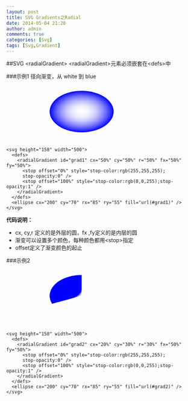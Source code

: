 ```yaml
---
layout: post
title: SVG Gradients之Radial
date: 2014-05-04 21:28
author: admin
comments: true
categories: [Svg]
tags: [Svg,Gradient]
---
```


##SVG &lt;radialGradient&gt; 
&lt;radialGradient&gt;元素必须嵌套在&lt;defs&gt;中



###示例1
径向渐变，从 white  到 blue

<svg height="150" width="500">
  <defs>
<radialGradient id="grad1" cx="50%" cy="50%" r="50%" fx="50%" fy="50%">
  <stop offset="0%" style="stop-color:rgb(255,255,255);
  stop-opacity:0" />
  <stop offset="100%" style="stop-color:rgb(0,0,255);stop-opacity:1" />
</radialGradient>
  </defs>
  <ellipse cx="200" cy="70" rx="85" ry="55" fill="url(#grad1)" />
</svg>

	<svg height="150" width="500">
	  <defs>
	    <radialGradient id="grad1" cx="50%" cy="50%" r="50%" fx="50%" fy="50%">
	      <stop offset="0%" style="stop-color:rgb(255,255,255);
	      stop-opacity:0" />
	      <stop offset="100%" style="stop-color:rgb(0,0,255);stop-opacity:1" />
	    </radialGradient>
	  </defs>
	  <ellipse cx="200" cy="70" rx="85" ry="55" fill="url(#grad1)" />
	</svg>

**代码说明：**

* cx, cy,r 定义的是外层的圆，fx ,fy定义的是内层的圆
* 渐变可以设置多个颜色，每种颜色都用&lt;stop&gt;指定
* offset定义了渐变颜色的起止

###示例2

<svg height="150" width="500">
  <defs>
<radialGradient id="grad2" cx="20%" cy="30%" r="30%" fx="50%" fy="50%">
  <stop offset="0%" style="stop-color:rgb(255,255,255);
  stop-opacity:0" />
  <stop offset="100%" style="stop-color:rgb(0,0,255);stop-opacity:1" />
</radialGradient>
  </defs>
  <ellipse cx="200" cy="70" rx="85" ry="55" fill="url(#grad2)" />
</svg>

	<svg height="150" width="500">
	  <defs>
	    <radialGradient id="grad2" cx="20%" cy="30%" r="30%" fx="50%" fy="50%">
	      <stop offset="0%" style="stop-color:rgb(255,255,255);
	      stop-opacity:0" />
	      <stop offset="100%" style="stop-color:rgb(0,0,255);stop-opacity:1" />
	    </radialGradient>
	  </defs>
	  <ellipse cx="200" cy="70" rx="85" ry="55" fill="url(#grad2)" />
	</svg> 